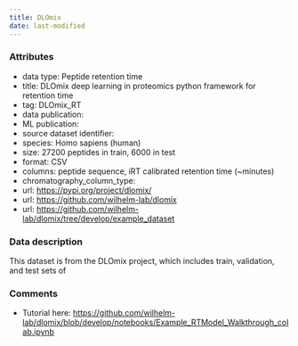 ```yaml
---
title: DLOmix
date: last-modified
---
```


### Attributes
- data type: Peptide retention time
- title: DLOmix deep learning in proteomics python framework for retention time
- tag: DLOmix_RT
- data publication: <unknown>
- ML publication: <unknown>
- source dataset identifier: <unknown>
- species: Homo sapiens (human)
- size: 27200 peptides in train, 6000 in test
- format: CSV
- columns: peptide sequence, iRT calibrated retention time (~minutes)
- chromatography_column_type: <unknown>
- url: https://pypi.org/project/dlomix/
- url: https://github.com/wilhelm-lab/dlomix
- url: https://github.com/wilhelm-lab/dlomix/tree/develop/example_dataset

### Data description
This dataset is from the DLOmix project, which includes train, validation, and test sets of

### Comments
- Tutorial here: https://github.com/wilhelm-lab/dlomix/blob/develop/notebooks/Example_RTModel_Walkthrough_colab.ipynb












